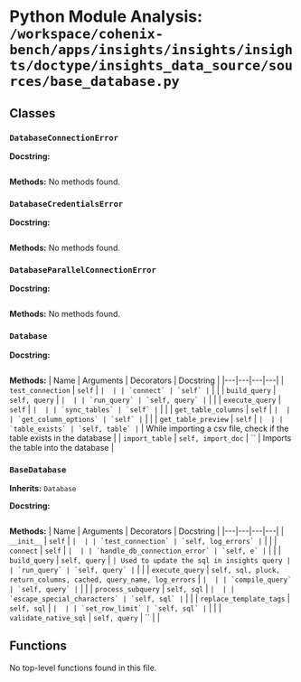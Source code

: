 # Python Module Analysis: `/workspace/cohenix-bench/apps/insights/insights/insights/doctype/insights_data_source/sources/base_database.py`

## Classes

### `DatabaseConnectionError`


**Docstring:**
```

```

**Methods:**
No methods found.

### `DatabaseCredentialsError`


**Docstring:**
```

```

**Methods:**
No methods found.

### `DatabaseParallelConnectionError`


**Docstring:**
```

```

**Methods:**
No methods found.

### `Database`


**Docstring:**
```

```

**Methods:**
| Name | Arguments | Decorators | Docstring |
|---|---|---|---|
| `test_connection` | `self` | `` |  |
| `connect` | `self` | `` |  |
| `build_query` | `self, query` | `` |  |
| `run_query` | `self, query` | `` |  |
| `execute_query` | `self` | `` |  |
| `sync_tables` | `self` | `` |  |
| `get_table_columns` | `self` | `` |  |
| `get_column_options` | `self` | `` |  |
| `get_table_preview` | `self` | `` |  |
| `table_exists` | `self, table` | `` | While importing a csv file, check if the table exists in the database |
| `import_table` | `self, import_doc` | `` | Imports the table into the database |


### `BaseDatabase`
**Inherits:** `Database`


**Docstring:**
```

```

**Methods:**
| Name | Arguments | Decorators | Docstring |
|---|---|---|---|
| `__init__` | `self` | `` |  |
| `test_connection` | `self, log_errors` | `` |  |
| `connect` | `self` | `` |  |
| `handle_db_connection_error` | `self, e` | `` |  |
| `build_query` | `self, query` | `` | Used to update the sql in insights query |
| `run_query` | `self, query` | `` |  |
| `execute_query` | `self, sql, pluck, return_columns, cached, query_name, log_errors` | `` |  |
| `compile_query` | `self, query` | `` |  |
| `process_subquery` | `self, sql` | `` |  |
| `escape_special_characters` | `self, sql` | `` |  |
| `replace_template_tags` | `self, sql` | `` |  |
| `set_row_limit` | `self, sql` | `` |  |
| `validate_native_sql` | `self, query` | `` |  |





## Functions

No top-level functions found in this file.
